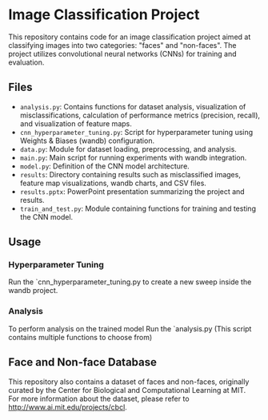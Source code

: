 # Image Classification Project

This repository contains code for an image classification project aimed at classifying images into two categories: "faces" and "non-faces".
The project utilizes convolutional neural networks (CNNs) for training and evaluation.


## Files

- `analysis.py`: Contains functions for dataset analysis, visualization of misclassifications, calculation of performance metrics (precision, recall), and visualization of feature maps.
- `cnn_hyperparameter_tuning.py`: Script for hyperparameter tuning using Weights & Biases (wandb) configuration.
- `data.py`: Module for dataset loading, preprocessing, and analysis.
- `main.py`: Main script for running experiments with wandb integration.
- `model.py`: Definition of the CNN model architecture.
- `results`: Directory containing results such as misclassified images, feature map visualizations, wandb charts, and CSV files.
- `results.pptx`: PowerPoint presentation summarizing the project and results.
- `train_and_test.py`: Module containing functions for training and testing the CNN model.

## Usage

### Hyperparameter Tuning
Run the `cnn_hyperparameter_tuning.py to create a new sweep inside the wandb project.
### Analysis
To perform analysis on the trained model Run the `analysis.py (This script contains multiple functions to choose from)

## Face and Non-face Database

This repository also contains a dataset of faces and non-faces, originally curated by the Center for Biological and Computational Learning at MIT.  
For more information about the dataset, please refer to <link-to-dataset-readme> http://www.ai.mit.edu/projects/cbcl.
